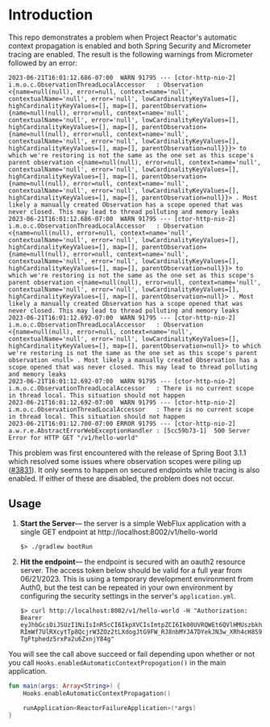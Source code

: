 # Introduction
This repo demonstrates a problem when Project Reactor's automatic context propagation is enabled and both Spring Security and Micrometer tracing are enabled.
The result is the following warnings from Micrometer followed by an error:

```shell
2023-06-21T16:01:12.686-07:00  WARN 91795 --- [ctor-http-nio-2] i.m.o.c.ObservationThreadLocalAccessor   : Observation <{name=null(null), error=null, context=name='null', contextualName='null', error='null', lowCardinalityKeyValues=[], highCardinalityKeyValues=[], map=[], parentObservation={name=null(null), error=null, context=name='null', contextualName='null', error='null', lowCardinalityKeyValues=[], highCardinalityKeyValues=[], map=[], parentObservation={name=null(null), error=null, context=name='null', contextualName='null', error='null', lowCardinalityKeyValues=[], highCardinalityKeyValues=[], map=[], parentObservation=null}}}> to which we're restoring is not the same as the one set as this scope's parent observation <{name=null(null), error=null, context=name='null', contextualName='null', error='null', lowCardinalityKeyValues=[], highCardinalityKeyValues=[], map=[], parentObservation={name=null(null), error=null, context=name='null', contextualName='null', error='null', lowCardinalityKeyValues=[], highCardinalityKeyValues=[], map=[], parentObservation=null}}> . Most likely a manually created Observation has a scope opened that was never closed. This may lead to thread polluting and memory leaks
2023-06-21T16:01:12.686-07:00  WARN 91795 --- [ctor-http-nio-2] i.m.o.c.ObservationThreadLocalAccessor   : Observation <{name=null(null), error=null, context=name='null', contextualName='null', error='null', lowCardinalityKeyValues=[], highCardinalityKeyValues=[], map=[], parentObservation={name=null(null), error=null, context=name='null', contextualName='null', error='null', lowCardinalityKeyValues=[], highCardinalityKeyValues=[], map=[], parentObservation=null}}> to which we're restoring is not the same as the one set as this scope's parent observation <{name=null(null), error=null, context=name='null', contextualName='null', error='null', lowCardinalityKeyValues=[], highCardinalityKeyValues=[], map=[], parentObservation=null}> . Most likely a manually created Observation has a scope opened that was never closed. This may lead to thread polluting and memory leaks
2023-06-21T16:01:12.692-07:00  WARN 91795 --- [ctor-http-nio-2] i.m.o.c.ObservationThreadLocalAccessor   : Observation <{name=null(null), error=null, context=name='null', contextualName='null', error='null', lowCardinalityKeyValues=[], highCardinalityKeyValues=[], map=[], parentObservation=null}> to which we're restoring is not the same as the one set as this scope's parent observation <null> . Most likely a manually created Observation has a scope opened that was never closed. This may lead to thread polluting and memory leaks
2023-06-21T16:01:12.692-07:00  WARN 91795 --- [ctor-http-nio-2] i.m.o.c.ObservationThreadLocalAccessor   : There is no current scope in thread local. This situation should not happen
2023-06-21T16:01:12.692-07:00  WARN 91795 --- [ctor-http-nio-2] i.m.o.c.ObservationThreadLocalAccessor   : There is no current scope in thread local. This situation should not happen
2023-06-21T16:01:12.700-07:00 ERROR 91795 --- [ctor-http-nio-2] a.w.r.e.AbstractErrorWebExceptionHandler : [5cc59b73-1]  500 Server Error for HTTP GET "/v1/hello-world"
```

This problem was first encountered with the release of Spring Boot 3.1.1 which resolved some issues where observation scopes were piling up 
([#3831](https://github.com/micrometer-metrics/micrometer/pull/3831)). It only seems to happen on secured endpoints while tracing is also enabled. If either
of these are disabled, the problem does not occur.

## Usage
1. **Start the Server**— the server is a simple WebFlux application with a single GET endpoint at http://localhost:8002/v1/hello-world
   ```shell
   $> ./gradlew bootRun
   ```
2. **Hit the endpoint**— the endpoint is secured with an oauth2 resource server. The access token below should be valid for a full year from 06/21/2023. This is 
using a temporary development environment from Auth0, but the test can be repeated in your own environment by configuring the security settings in the 
server's `application.yml`.
    ```shell
    $> curl http://localhost:8002/v1/hello-world -H "Authorization: Bearer eyJhbGciOiJSUzI1NiIsInR5cCI6IkpXVCIsImtpZCI6Ik00UVRQWEt6QVlHMUszbkhUV0ZrVyJ9.eyJpc3MiOiJodHRwczovL2Rldi15bXA4aW15bmtpanphczBvLnVzLmF1dGgwLmNvbS8iLCJzdWIiOiI4c3g3RHlWNFRjTml5WjZyc3dSRFFDbG5HVVVFRUM5ZEBjbGllbnRzIiwiYXVkIjoiaHR0cHM6Ly9kZXYteW1wOGlteW5raWp6YXMwby51cy5hdXRoMC5jb20vYXBpL3YyLyIsImlhdCI6MTY4NzM3ODcwMiwiZXhwIjoxNjg3NDY1MTAyLCJhenAiOiI4c3g3RHlWNFRjTml5WjZyc3dSRFFDbG5HVVVFRUM5ZCIsImd0eSI6ImNsaWVudC1jcmVkZW50aWFscyJ9.ERcBwCimzCqtO1FWdR_RRE424h0HpbhJv0NBW4WDpV4R2iLByppyAtgYFSKgViGXZSBQoMhc-RImWf7UlRXcytTp8QcjrW3ZOz2tLXdogJtG9FW_RJ8nbMYJA7DYekJN3w_XRh4cH8S9EDOZDqpQe9wIAdlgXhsTmYvIgPTPUGSwR9uSEAP_zGusXP7fJ1P_kjadP5nAWOAZU1ZA7XSGUu5ODWiNJ_9pkcHy5lQrxuJiJLmDZdAYRlJ57pLZSCCtq_eMQGh3GFgbPF29FAEZ_IWmogl5S9TSCHb5cFUkQgnCC5z_9JR7VzQWMqe7-TgFtphedz5rxPa2u6ZxnjY84g"
    ```
   
You will see the call above succeed or fail depending upon whether or not you call `Hooks.enabledAutomaticContextPropogation()` in the main application. 
```kotlin
fun main(args: Array<String>) {
    Hooks.enableAutomaticContextPropagation()

    runApplication<ReactorFailureApplication>(*args)
}
```